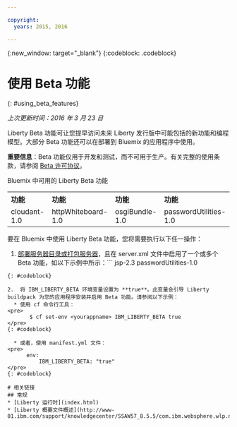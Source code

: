 ```yaml
---

copyright:
  years: 2015, 2016

---
```


{:new_window: target="_blank"}
{:codeblock: .codeblock}

# 使用 Beta 功能
{: #using_beta_features}

*上次更新时间：2016 年 3 月 23 日*

Liberty Beta 功能可让您提早访问未来 Liberty 发行版中可能包括的新功能和编程模型。大部分 Beta 功能还可以在部署到 Bluemix 的应用程序中使用。

**重要信息**：Beta 功能仅用于开发和测试，而不可用于生产。有关完整的使用条款，请参阅 [Beta 许可协议](http://public.dhe.ibm.com/ibmdl/export/pub/software/websphere/wasdev/downloads/wlp/beta/lafiles/en.html)。

Bluemix 中可用的 Liberty Beta 功能
<table>
<tr>
<th align="left">功能</th>
<th align="left">功能</th>
<th align="left">功能</th>
<th align="left">功能</th>
</tr>

<tr>
<td>cloudant-1.0</td>
<td>httpWhiteboard-1.0</td>
<td>osgiBundle-1.0</td>
<td>passwordUtilities-1.0</td>
</tr>
</table>

要在 Bluemix 中使用 Liberty Beta 功能，您将需要执行以下任一操作：

1. [部署服务器目录或打包服务器](optionsForPushing.html)，且在 server.xml 文件中启用了一个或多个 Beta 功能，如以下示例中所示：```
    <server>
        <featureManager>
            <feature>jsp-2.3</feature>
            <feature>passwordUtilities-1.0</feature>
        </featureManager>
    </server>
```
{: #codeblock}

2.  将 IBM_LIBERTY_BETA 环境变量设置为 **true**。此变量会引导 Liberty buildpack 为您的应用程序安装并启用 Beta 功能。请参阅以下示例：
  * 使用 cf 命令行工具：
<pre>
       $ cf set-env <yourappname> IBM_LIBERTY_BETA true
</pre>
{: #codeblock}

  * 或者，使用 manifest.yml 文件：
<pre>
      env:
          IBM_LIBERTY_BETA: "true"
</pre>
{: #codeblock}

# 相关链接
## 常规
* [Liberty 运行时](index.html)
* [Liberty 概要文件概述](http://www-01.ibm.com/support/knowledgecenter/SSAW57_8.5.5/com.ibm.websphere.wlp.nd.doc/ae/cwlp_about.html)
